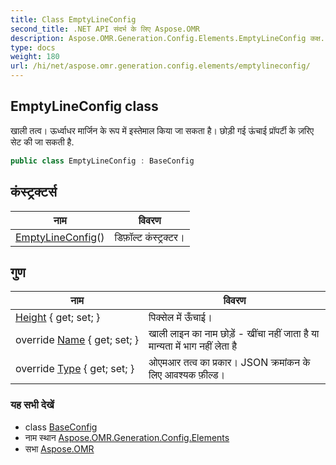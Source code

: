 ```yaml
---
title: Class EmptyLineConfig
second_title: .NET API संदर्भ के लिए Aspose.OMR
description: Aspose.OMR.Generation.Config.Elements.EmptyLineConfig कक्ष. खल तत्व ऊर्ध्वधर मर्जन के रूप में इस्तेमल कय ज सकत है छड़ गई ऊंचई प्रपर्ट के ज़रए सेट क ज सकत है.
type: docs
weight: 180
url: /hi/net/aspose.omr.generation.config.elements/emptylineconfig/
---
```

## EmptyLineConfig class

खाली तत्व। ऊर्ध्वाधर मार्जिन के रूप में इस्तेमाल किया जा सकता है। छोड़ी गई ऊंचाई प्रॉपर्टी के ज़रिए सेट की जा सकती है.

```csharp
public class EmptyLineConfig : BaseConfig
```

## कंस्ट्रक्टर्स

| नाम | विवरण |
| --- | --- |
| [EmptyLineConfig](emptylineconfig/)() | डिफ़ॉल्ट कंस्ट्रक्टर। |

## गुण

| नाम | विवरण |
| --- | --- |
| [Height](../../aspose.omr.generation.config.elements/emptylineconfig/height/) { get; set; } | पिक्सेल में ऊँचाई। |
| override [Name](../../aspose.omr.generation.config.elements/emptylineconfig/name/) { get; set; } | खाली लाइन का नाम छोड़ें - खींचा नहीं जाता है या मान्यता में भाग नहीं लेता है |
| override [Type](../../aspose.omr.generation.config.elements/emptylineconfig/type/) { get; set; } | ओएमआर तत्व का प्रकार। JSON क्रमांकन के लिए आवश्यक फ़ील्ड। |

### यह सभी देखें

* class [BaseConfig](../../aspose.omr.generation.config/baseconfig/)
* नाम स्थान [Aspose.OMR.Generation.Config.Elements](../../aspose.omr.generation.config.elements/)
* सभा [Aspose.OMR](../../)


